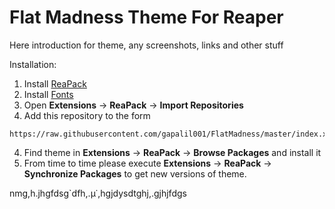 # Flat Madness Theme For Reaper

Here introduction for theme, any screenshots, links and other stuff

Installation: 
1. Install [ReaPack](https://reapack.com)
2. Install [Fonts](https://freefontsfamily.com/helvetica-neue-font-free/)
3. Open **Extensions** -> **ReaPack** -> **Import Repositories**
4. Add this repository to the form
```
https://raw.githubusercontent.com/gapalil001/FlatMadness/master/index.xml
```
4. Find theme in **Extensions** -> **ReaPack** -> **Browse Packages** and install it
5. From time to time please execute **Extensions** -> **ReaPack** -> **Synchronize Packages** to get new versions of theme.

nmg,h.jhgfdsg`dfh,.µ˙,hgjdysdtghj,.gjhjfdgs